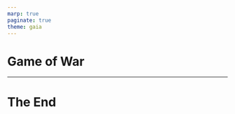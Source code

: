 ```yaml
---
marp: true
paginate: true
theme: gaia
---
```


# Game of **War**

----

<!-- _backgroundColor: #222 -->

# The End

